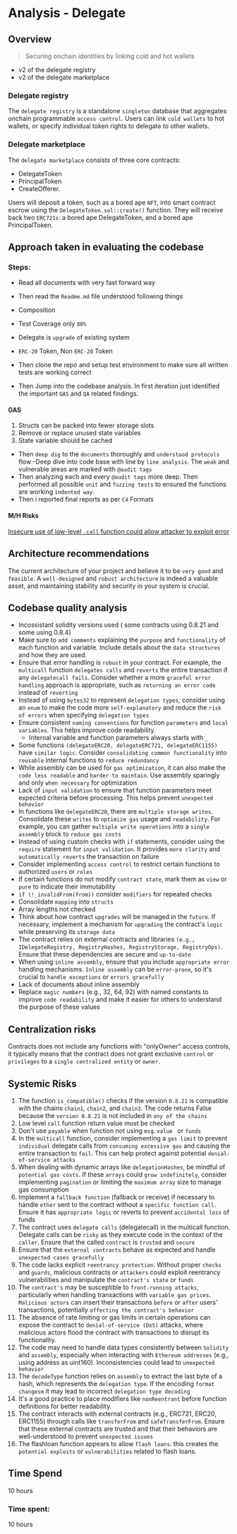 # Analysis - Delegate

## Overview

> Securing onchain identities by linking cold and hot wallets

 - v2 of the delegate registry
 - v2 of the delegate marketplace

### Delegate registry

The ``delegate registry`` is a standalone ``singleton`` database that aggregates onchain programmable ``access control``. Users can link ``cold wallets`` to hot wallets, or specify individual token rights to delegate to other wallets.

### Delegate marketplace

The ``delegate marketplace`` consists of three core contracts: 
 - DelegateToken  
 - PrincipalToken 
 - CreateOfferer. 
  
  Users will deposit a token, such as a bored ape ``NFT``, into smart contract escrow using the ``DelegateToken.sol::create()`` function. They will receive back two ``ERC721s``: a bored ape DelegateToken, and a bored ape PrincipalToken.
  
  
## Approach taken in evaluating the codebase

### Steps:

- Read all documents with very fast forward way
- Then read the ``Readme.md`` file understood following things 
 - Composition
 - Test Coverage only ``80%``
 - Delegate is ``upgrade`` of existing system 
 - ``ERC-20`` Token, Non ``ERC-20`` Token

 - Then clone the repo and setup test environment to make sure all written tests are working correct
- Then Jump into the codebase analysis. In first iteration just identified the important ``GAS`` and ``QA`` related findings. 
#### GAS
  1. Structs can be packed into fewer storage slots
  2. Remove or replace unused state variables
  3. State variable should be cached 

- Then ``deep dig`` to the ``documents`` thoroughly and ``understood protocols`` flow
-Deep dive into code base with line by ``line analysis``. The ``weak`` and vulnerable areas are marked with ``@audit tags``
- Then analyzing each and every ``@audit tags`` more deep. Then performed all possible ``unit`` and ``fuzzing tests`` to ensured the functions are working ``indented way``.
- Then i reported final reports as per ``C4`` Formats 
#### M/H Risks
[Insecure use of low-level ``.call`` function could allow attacker to exploit error]()

## Architecture recommendations

The current architecture of your project and believe it to be ``very good`` and ``feasible``. A ``well-designed`` and ``robust architecture`` is indeed a valuable asset, and maintaining stability and security in your system is crucial.

## Codebase quality analysis 

- Incossistant solidity versions used ( some contracts using 0.8.21 and some using 0.8.4)
- Make sure to ``add comments`` explaining the ``purpose`` and ``functionality`` of each function and variable. Include details about the ``data structures`` and how they are used.
- Ensure that error handling is ``robust`` in your contract. For example, the ``multicall`` function ``delegates calls`` and ``reverts`` the entire transaction if any ``delegatecall fails``. Consider whether a more ``graceful error handling`` approach is appropriate, such as ``returning an error code`` instead of ``reverting``
- Instead of using ``bytes32`` to represent ``delegation types``, consider using an ``enum`` to make the code more ``self-explanatory`` and reduce the ``risk of errors`` when specifying ``delegation types``
- Ensure consistent ``naming conventions`` for function ``parameters`` and ``local variables``. This helps improve code readability. 
  - Internal variable and function parameters always starts with ``_``
- Some functions ``(delegateERC20, delegateERC721, delegateERC1155)`` have ``similar logic``. Consider ``consolidating common functionality`` into ``reusable`` internal functions to ``reduce redundancy``
- While assembly can be used for ``gas optimization``, it can also make the ``code less readable`` and ``harder to maintain``. Use assembly sparingly and only ``when necessary`` for optimization
- Lack of ``input validation`` to ensure that function parameters meet expected criteria before processing. This helps prevent ``unexpected behavior``
- In functions like ``delegateERC20``, there are ``multiple storage writes``. Consolidate these ``writes`` to ``optimize gas`` usage and ``readability``. For example, you can gather ``multiple write operations`` into a ``single assembly`` block to ``reduce gas costs``
- Instead of using custom checks with ``if`` statements, consider using the ``require`` statement for ``input validation``. It provides ``more clarity`` and ``automatically reverts`` the transaction on failure
- Consider implementing ``access control`` to restrict certain functions to authorized ``users`` or ``roles``
- If certain functions do not modify ``contract state``, mark them as ``view`` or ``pure`` to indicate their immutability
- ``if (!_invalidFrom(from))`` consider ``modifiers`` for repeated checks 
- Consolidate ``mapping`` into ``structs``
- Array lengths not checked 
- Think about how contract ``upgrades`` will be managed in the ``future``. If necessary, implement a mechanism for ``upgrading`` the contract's ``logic`` while preserving its ``storage data``
- The contract relies on external contracts and libraries ``(e.g., IDelegateRegistry, RegistryHashes, RegistryStorage, RegistryOps)``. Ensure that these dependencies are secure and ``up-to-date``
- When using ``inline assembly``, ensure that you include ``appropriate error`` handling mechanisms. ``Inline assembly`` can be ``error-prone``, so it's crucial to ``handle exceptions`` or ``errors gracefully``
- Lack of documents about inline assembly 
-  Replace ``magic numbers`` (e.g., 32, 64, 92) with named constants to improve ``code readability`` and make it easier for others to understand the purpose of these values

## Centralization risks
Contracts does not include any functions with "onlyOwner" access controls, it typically means that the contract does not grant exclusive ``control`` or ``privileges`` to a ``single centralized entity`` or ``owner``.

## Systemic Risks

1. The function ``is_compatible()`` checks if the version ``0.8.21`` is compatible with the chains ``chain1``, ``chain2``, and ``chain3``. The code returns False because the ``version 0.8.21`` is not included in ``any of the chains``
2. Low level ``call`` function return value must be checked 
3. Don't use ``payable`` when function not using ``msg.value `` or ``funds``
4. In the ``multicall`` function, consider implementing a ``gas limit`` to prevent ``individual`` delegate calls from ``consuming excessive gas`` and causing the entire transaction to ``fail``. This can help protect against potential ``denial-of-service attacks``
5. When dealing with dynamic arrays like ``delegationHashes``, be mindful of ``potential gas costs``. If these ``arrays`` could ``grow indefinitely``, consider implementing ``pagination`` or limiting the ``maximum array`` size to manage gas consumption
6. Implement a ``fallback function`` (fallback or receive) if necessary to handle ``ether`` sent to the contract without a ``specific function call``. Ensure it has ``appropriate logic`` or reverts to prevent ``accidental loss`` of funds
7. The contract uses ``delegate calls`` (delegatecall) in the multicall function. Delegate calls can be ``risky`` as they execute code in the context of the ``caller``. Ensure that the called ``contract`` is ``trusted`` and ``secure``
8. Ensure that the ``external contracts`` behave as expected and handle ``unexpected cases gracefully``
9. The code lacks explicit ``reentrancy protection``. Without proper ``checks`` and ``guards``, malicious contracts or ``attackers`` could exploit reentrancy vulnerabilities and manipulate the ``contract's state`` or ``funds``
10. The ``contract's`` may be susceptible to ``front-running attacks``, particularly when handling transactions with ``variable gas prices``. ``Malicious actors`` can insert their transactions ``before`` or ``after`` users' transactions, potentially ``affecting the contract's behavior``
11. The absence of rate limiting or gas limits in certain operations can expose the contract to ``denial-of-service (DoS)`` attacks, where malicious actors flood the contract with transactions to disrupt its functionality.
12. The code may need to handle data types consistently between ``Solidity`` and ``assembly``, especially when interacting with ``Ethereum addresses`` (e.g., using address as uint160). Inconsistencies could lead to ``unexpected behavior``
13. The ``decodeType`` function relies on ``assembly`` to extract the last byte of a hash, which represents the ``delegation type``. If the encoding ``format changesm`` it may lead to incorrect ``delegation type decoding``
14. It's a good practice to place modifiers like ``nonReentrant`` before function definitions for better readability.
15. The contract interacts with external contracts (e.g., ERC721, ERC20, ERC1155) through calls like ``transferFrom`` and ``safeTransferFrom``. Ensure that these external contracts are trusted and that their behaviors are well-understood to prevent ``unexpected issues``
16. The flashloan function appears to allow ``flash loans``. this creates the ``potential exploits`` or ``vulnerabilities`` related to flash loans.

## Time Spend
10 hours 

### Time spent:
10 hours
